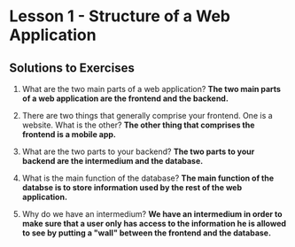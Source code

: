 # Lesson 1 - Structure of a Web Application
## Solutions to Exercises
1. What are the two main parts of a web application? __The two main parts of a web application are the frontend and the backend.__

2. There are two things that generally comprise your frontend. One is a website. What is the other? __The other thing that comprises the frontend is a mobile app.__

3. What are the two parts to your backend? __The two parts to your backend are the intermedium and the database.__

4. What is the main function of the database? __The main function of the databse is to store information used by the rest of the web application.__

5. Why do we have an intermedium? __We have an intermedium in order to make sure that a user only has access to the information he is allowed to see by putting a "wall" between the frontend and the database.__

